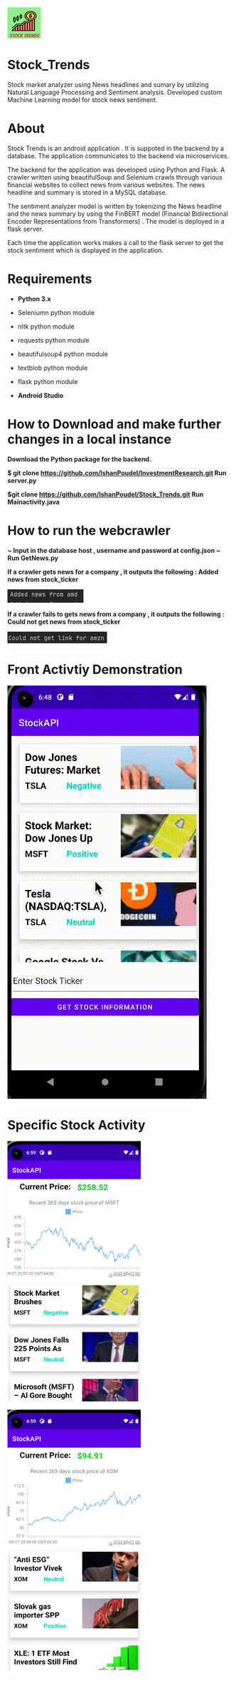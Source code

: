 <img src = "https://github.com/IshanPoudel/InvestmentResearch/blob/main/Assets/StockTrend.png" width = "75" height = "70" alt = "Logo">

# Stock_Trends

Stock market analyzer using News headlines and sumary by utilizing Natural Language Processing and Sentiment analysis. Developed custom Machine Learning model for stock news sentiment. 

<h1><b>About</b></h1> 

Stock Trends is an android application . It is suppoted in the backend by a database. 
The application communicates to the backend via microservices. 


The backend for the application was developed using Python and Flask. 
A crawler written using beautifulSoup and Selenium crawls through various financial websites to collect news from various websites. 
The news headline and summary is stored in a MySQL database. 



The sentiment analyzer model is written by tokenizing the News headline and the news summary by using the FinBERT model (Financial Bidirectional Encoder Representations from Transformers) . 
The model is deployed in a flask server. 


Each time the application works makes a call to the flask server to get the stock sentiment which is displayed in the application.


<h1><b>Requirements</b></h1> 

- <b>Python 3.x </b>

- Seleniumn python module
- nltk python module
- requests python module
- beautifulsoup4 python module
- textblob python module
- flask python module

- <b>Android Studio</b>

<h1><b> How to Download and make further changes in a local instance </b></h1>

<b> Download the Python package for the backend. 

$ git clone https://github.com/IshanPoudel/InvestmentResearch.git
Run server.py

$git clone https://github.com/IshanPoudel/Stock_Trends.git
Run Mainactivity.java


<h1><b> How to run the webcrawler </b></h1>
~ Input in the database host , username and password at config.json
~ Run GetNews.py

If a crawler gets news for a company , it outputs the following : Added news from stock_ticker

<img src="https://github.com/IshanPoudel/InvestmentResearch/blob/main/Assets/TryCatch_AddedValue.png" alt="Added News" />

If a crawler fails to gets news from a company , it outputs the following : Could not get news from stock_ticker

<img src="https://github.com/IshanPoudel/InvestmentResearch/blob/main/Assets/TryCatch_NoValue.png" alt="No News" />


<h1> Front Activtiy Demonstration </h1>



![Alt Text](https://github.com/IshanPoudel/InvestmentResearch/blob/main/Assets/demo.gif)



<h1> Specific Stock Activity </h1>

<img src = "https://github.com/IshanPoudel/InvestmentResearch/blob/main/Assets/MSFT_Prices.png" width = "300" height = "600" >

<img src = "https://github.com/IshanPoudel/InvestmentResearch/blob/main/Assets/XOM_House_Prices.png" width = "300" height = "600">



